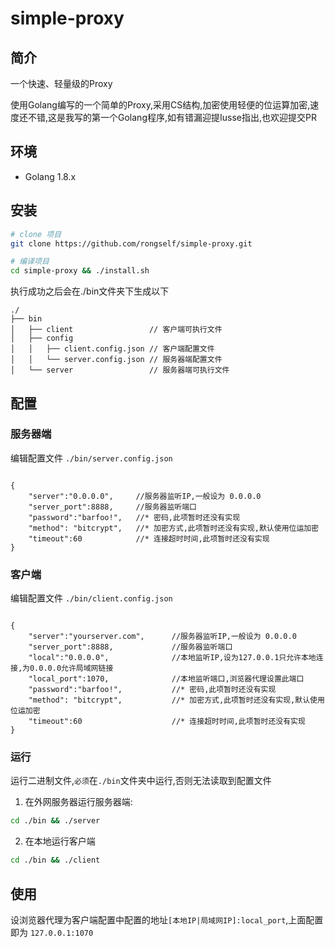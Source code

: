 # simple-proxy

## 简介
一个快速、轻量级的Proxy

使用Golang编写的一个简单的Proxy,采用CS结构,加密使用轻便的位运算加密,速度还不错,这是我写的第一个Golang程序,如有错漏迎提Iusse指出,也欢迎提交PR

## 环境

- Golang 1.8.x

## 安装

```bash
# clone 项目
git clone https://github.com/rongself/simple-proxy.git

# 编译项目
cd simple-proxy && ./install.sh
```
执行成功之后会在./bin文件夹下生成以下

```
./
├── bin
│   ├── client                 // 客户端可执行文件
│   ├── config
│   │   ├── client.config.json // 客户端配置文件
│   │   └── server.config.json // 服务器端配置文件
│   └── server                 // 服务器端可执行文件

```

## 配置

### 服务器端

编辑配置文件 `./bin/server.config.json` 

```

{
    "server":"0.0.0.0",     //服务器监听IP,一般设为 0.0.0.0
    "server_port":8888,     //服务器监听端口
    "password":"barfoo!",   //* 密码,此项暂时还没有实现
    "method": "bitcrypt",   //* 加密方式,此项暂时还没有实现,默认使用位运加密
    "timeout":60            //* 连接超时时间,此项暂时还没有实现
}

```

### 客户端

编辑配置文件 `./bin/client.config.json` 

```

{
    "server":"yourserver.com",      //服务器监听IP,一般设为 0.0.0.0
    "server_port":8888,             //服务器监听端口
    "local":"0.0.0.0",              //本地监听IP,设为127.0.0.1只允许本地连接,为0.0.0.0允许局域网链接
    "local_port":1070,              //本地监听端口,浏览器代理设置此端口
    "password":"barfoo!",           //* 密码,此项暂时还没有实现
    "method": "bitcrypt",           //* 加密方式,此项暂时还没有实现,默认使用位运加密
    "timeout":60                    //* 连接超时时间,此项暂时还没有实现
}
```

### 运行

运行二进制文件,`必须`在`./bin`文件夹中运行,否则无法读取到配置文件

1. 在外网服务器运行服务器端:

```bash
cd ./bin && ./server
```
2. 在本地运行客户端

```bash
cd ./bin && ./client
```

## 使用

设浏览器代理为客户端配置中配置的地址`[本地IP|局域网IP]:local_port`,上面配置即为 `127.0.0.1:1070`
